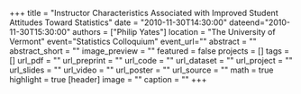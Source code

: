 +++
title = "Instructor Characteristics Associated with Improved Student Attitudes Toward Statistics"
date = "2010-11-30T14:30:00"
dateend="2010-11-30T15:30:00"
authors = ["Philip Yates"]
location = "The University of Vermont"
event="Statistics Colloquium"
event_url=""
abstract = ""
abstract_short = ""
image_preview = ""
featured = false
projects = []
tags = []
url_pdf = ""
url_preprint = ""
url_code = ""
url_dataset = ""
url_project = ""
url_slides = ""
url_video = ""
url_poster = ""
url_source = ""
math = true
highlight = true
[header]
image = ""
caption = ""
+++
